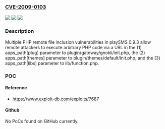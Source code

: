 ### [CVE-2009-0103](https://cve.mitre.org/cgi-bin/cvename.cgi?name=CVE-2009-0103)
![](https://img.shields.io/static/v1?label=Product&message=n%2Fa&color=blue)
![](https://img.shields.io/static/v1?label=Version&message=n%2Fa&color=blue)
![](https://img.shields.io/static/v1?label=Vulnerability&message=n%2Fa&color=brighgreen)

### Description

Multiple PHP remote file inclusion vulnerabilities in playSMS 0.9.3 allow remote attackers to execute arbitrary PHP code via a URL in the (1) apps_path[plug] parameter to plugin/gateway/gnokii/init.php, the (2) apps_path[themes] parameter to plugin/themes/default/init.php, and the (3) apps_path[libs] parameter to lib/function.php.

### POC

#### Reference
- https://www.exploit-db.com/exploits/7687

#### Github
No PoCs found on GitHub currently.

